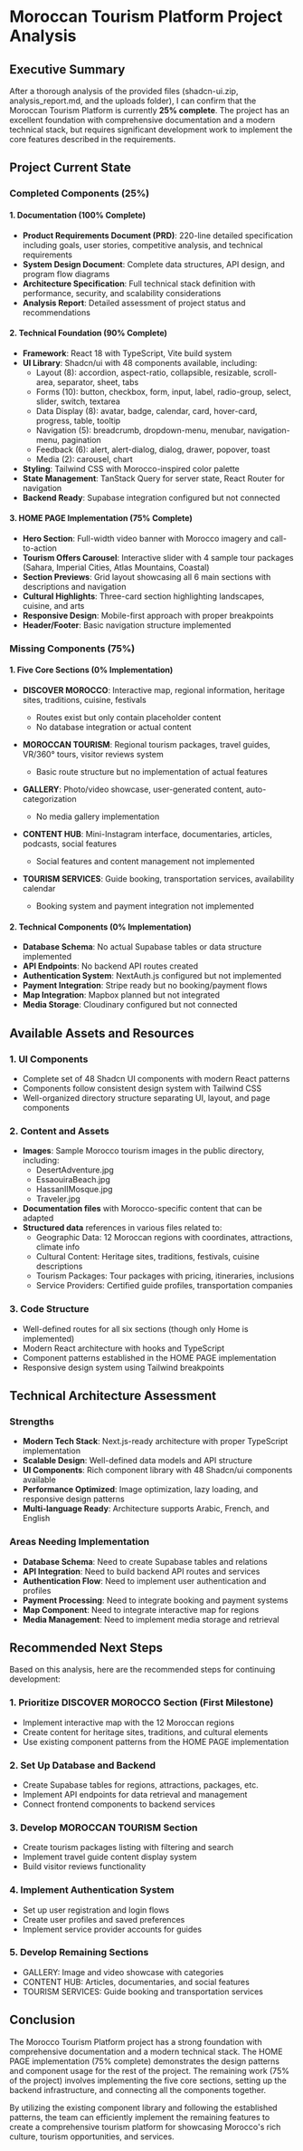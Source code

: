 # Moroccan Tourism Platform Project Analysis

## Executive Summary

After a thorough analysis of the provided files (shadcn-ui.zip, analysis_report.md, and the uploads folder), I can confirm that the Moroccan Tourism Platform is currently **25% complete**. The project has an excellent foundation with comprehensive documentation and a modern technical stack, but requires significant development work to implement the core features described in the requirements.

## Project Current State

### Completed Components (25%)

#### 1. Documentation (100% Complete)
- **Product Requirements Document (PRD)**: 220-line detailed specification including goals, user stories, competitive analysis, and technical requirements
- **System Design Document**: Complete data structures, API design, and program flow diagrams
- **Architecture Specification**: Full technical stack definition with performance, security, and scalability considerations
- **Analysis Report**: Detailed assessment of project status and recommendations

#### 2. Technical Foundation (90% Complete)
- **Framework**: React 18 with TypeScript, Vite build system
- **UI Library**: Shadcn/ui with 48 components available, including:
  - Layout (8): accordion, aspect-ratio, collapsible, resizable, scroll-area, separator, sheet, tabs
  - Forms (10): button, checkbox, form, input, label, radio-group, select, slider, switch, textarea
  - Data Display (8): avatar, badge, calendar, card, hover-card, progress, table, tooltip
  - Navigation (5): breadcrumb, dropdown-menu, menubar, navigation-menu, pagination
  - Feedback (6): alert, alert-dialog, dialog, drawer, popover, toast
  - Media (2): carousel, chart
- **Styling**: Tailwind CSS with Morocco-inspired color palette
- **State Management**: TanStack Query for server state, React Router for navigation
- **Backend Ready**: Supabase integration configured but not connected

#### 3. HOME PAGE Implementation (75% Complete)
- **Hero Section**: Full-width video banner with Morocco imagery and call-to-action
- **Tourism Offers Carousel**: Interactive slider with 4 sample tour packages (Sahara, Imperial Cities, Atlas Mountains, Coastal)
- **Section Previews**: Grid layout showcasing all 6 main sections with descriptions and navigation
- **Cultural Highlights**: Three-card section highlighting landscapes, cuisine, and arts
- **Responsive Design**: Mobile-first approach with proper breakpoints
- **Header/Footer**: Basic navigation structure implemented

### Missing Components (75%)

#### 1. Five Core Sections (0% Implementation)
- **DISCOVER MOROCCO**: Interactive map, regional information, heritage sites, traditions, cuisine, festivals
  - Routes exist but only contain placeholder content
  - No database integration or actual content
  
- **MOROCCAN TOURISM**: Regional tourism packages, travel guides, VR/360° tours, visitor reviews system
  - Basic route structure but no implementation of actual features
  
- **GALLERY**: Photo/video showcase, user-generated content, auto-categorization
  - No media gallery implementation
  
- **CONTENT HUB**: Mini-Instagram interface, documentaries, articles, podcasts, social features
  - Social features and content management not implemented
  
- **TOURISM SERVICES**: Guide booking, transportation services, availability calendar
  - Booking system and payment integration not implemented

#### 2. Technical Components (0% Implementation)
- **Database Schema**: No actual Supabase tables or data structure implemented
- **API Endpoints**: No backend API routes created
- **Authentication System**: NextAuth.js configured but not implemented
- **Payment Integration**: Stripe ready but no booking/payment flows
- **Map Integration**: Mapbox planned but not integrated
- **Media Storage**: Cloudinary configured but not connected

## Available Assets and Resources

### 1. UI Components
- Complete set of 48 Shadcn UI components with modern React patterns
- Components follow consistent design system with Tailwind CSS
- Well-organized directory structure separating UI, layout, and page components

### 2. Content and Assets
- **Images**: Sample Morocco tourism images in the public directory, including:
  - DesertAdventure.jpg
  - EssaouiraBeach.jpg
  - HassanIIMosque.jpg
  - Traveler.jpg
- **Documentation files** with Morocco-specific content that can be adapted
- **Structured data** references in various files related to:
  - Geographic Data: 12 Moroccan regions with coordinates, attractions, climate info
  - Cultural Content: Heritage sites, traditions, festivals, cuisine descriptions
  - Tourism Packages: Tour packages with pricing, itineraries, inclusions
  - Service Providers: Certified guide profiles, transportation companies

### 3. Code Structure
- Well-defined routes for all six sections (though only Home is implemented)
- Modern React architecture with hooks and TypeScript
- Component patterns established in the HOME PAGE implementation
- Responsive design system using Tailwind breakpoints

## Technical Architecture Assessment

### Strengths
- **Modern Tech Stack**: Next.js-ready architecture with proper TypeScript implementation
- **Scalable Design**: Well-defined data models and API structure
- **UI Components**: Rich component library with 48 Shadcn/ui components available
- **Performance Optimized**: Image optimization, lazy loading, and responsive design patterns
- **Multi-language Ready**: Architecture supports Arabic, French, and English

### Areas Needing Implementation
- **Database Schema**: Need to create Supabase tables and relations
- **API Integration**: Need to build backend API routes and services
- **Authentication Flow**: Need to implement user authentication and profiles
- **Payment Processing**: Need to integrate booking and payment systems
- **Map Component**: Need to integrate interactive map for regions
- **Media Management**: Need to implement media storage and retrieval

## Recommended Next Steps

Based on this analysis, here are the recommended steps for continuing development:

### 1. Prioritize DISCOVER MOROCCO Section (First Milestone)
- Implement interactive map with the 12 Moroccan regions
- Create content for heritage sites, traditions, and cultural elements
- Use existing component patterns from the HOME PAGE implementation

### 2. Set Up Database and Backend
- Create Supabase tables for regions, attractions, packages, etc.
- Implement API endpoints for data retrieval and management
- Connect frontend components to backend services

### 3. Develop MOROCCAN TOURISM Section
- Create tourism packages listing with filtering and search
- Implement travel guide content display system
- Build visitor reviews functionality

### 4. Implement Authentication System
- Set up user registration and login flows
- Create user profiles and saved preferences
- Implement service provider accounts for guides

### 5. Develop Remaining Sections
- GALLERY: Image and video showcase with categories
- CONTENT HUB: Articles, documentaries, and social features
- TOURISM SERVICES: Guide booking and transportation services

## Conclusion

The Morocco Tourism Platform project has a strong foundation with comprehensive documentation and a modern technical stack. The HOME PAGE implementation (75% complete) demonstrates the design patterns and component usage for the rest of the project. The remaining work (75% of the project) involves implementing the five core sections, setting up the backend infrastructure, and connecting all the components together.

By utilizing the existing component library and following the established patterns, the team can efficiently implement the remaining features to create a comprehensive tourism platform for showcasing Morocco's rich culture, tourism opportunities, and services.